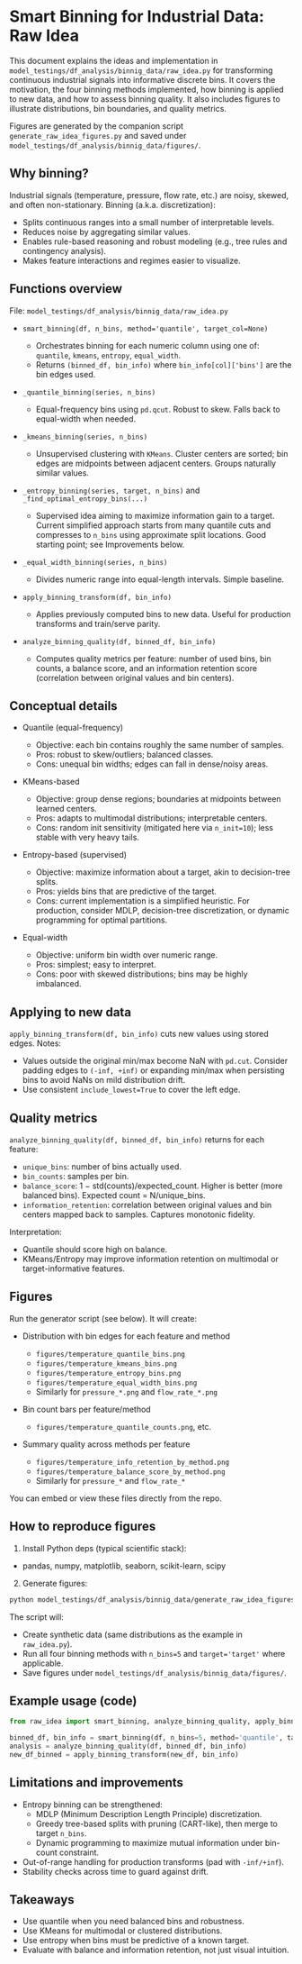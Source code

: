 # Smart Binning for Industrial Data: Raw Idea

This document explains the ideas and implementation in `model_testings/df_analysis/binnig_data/raw_idea.py` for transforming continuous industrial signals into informative discrete bins. It covers the motivation, the four binning methods implemented, how binning is applied to new data, and how to assess binning quality. It also includes figures to illustrate distributions, bin boundaries, and quality metrics.

Figures are generated by the companion script `generate_raw_idea_figures.py` and saved under `model_testings/df_analysis/binnig_data/figures/`.

## Why binning?

Industrial signals (temperature, pressure, flow rate, etc.) are noisy, skewed, and often non-stationary. Binning (a.k.a. discretization):

- Splits continuous ranges into a small number of interpretable levels.
- Reduces noise by aggregating similar values.
- Enables rule-based reasoning and robust modeling (e.g., tree rules and contingency analysis).
- Makes feature interactions and regimes easier to visualize.

## Functions overview

File: `model_testings/df_analysis/binnig_data/raw_idea.py`

- `smart_binning(df, n_bins, method='quantile', target_col=None)`
  - Orchestrates binning for each numeric column using one of: `quantile`, `kmeans`, `entropy`, `equal_width`.
  - Returns `(binned_df, bin_info)` where `bin_info[col]['bins']` are the bin edges used.

- `_quantile_binning(series, n_bins)`
  - Equal-frequency bins using `pd.qcut`. Robust to skew. Falls back to equal-width when needed.

- `_kmeans_binning(series, n_bins)`
  - Unsupervised clustering with `KMeans`. Cluster centers are sorted; bin edges are midpoints between adjacent centers. Groups naturally similar values.

- `_entropy_binning(series, target, n_bins)` and `_find_optimal_entropy_bins(...)`
  - Supervised idea aiming to maximize information gain to a target. Current simplified approach starts from many quantile cuts and compresses to `n_bins` using approximate split locations. Good starting point; see Improvements below.

- `_equal_width_binning(series, n_bins)`
  - Divides numeric range into equal-length intervals. Simple baseline.

- `apply_binning_transform(df, bin_info)`
  - Applies previously computed bins to new data. Useful for production transforms and train/serve parity.

- `analyze_binning_quality(df, binned_df, bin_info)`
  - Computes quality metrics per feature: number of used bins, bin counts, a balance score, and an information retention score (correlation between original values and bin centers).

## Conceptual details

- Quantile (equal-frequency)
  - Objective: each bin contains roughly the same number of samples.
  - Pros: robust to skew/outliers; balanced classes.
  - Cons: unequal bin widths; edges can fall in dense/noisy areas.

- KMeans-based
  - Objective: group dense regions; boundaries at midpoints between learned centers.
  - Pros: adapts to multimodal distributions; interpretable centers.
  - Cons: random init sensitivity (mitigated here via `n_init=10`); less stable with very heavy tails.

- Entropy-based (supervised)
  - Objective: maximize information about a target, akin to decision-tree splits.
  - Pros: yields bins that are predictive of the target.
  - Cons: current implementation is a simplified heuristic. For production, consider MDLP, decision-tree discretization, or dynamic programming for optimal partitions.

- Equal-width
  - Objective: uniform bin width over numeric range.
  - Pros: simplest; easy to interpret.
  - Cons: poor with skewed distributions; bins may be highly imbalanced.

## Applying to new data

`apply_binning_transform(df, bin_info)` cuts new values using stored edges. Notes:

- Values outside the original min/max become NaN with `pd.cut`. Consider padding edges to `(-inf, +inf)` or expanding min/max when persisting bins to avoid NaNs on mild distribution drift.
- Use consistent `include_lowest=True` to cover the left edge.

## Quality metrics

`analyze_binning_quality(df, binned_df, bin_info)` returns for each feature:

- `unique_bins`: number of bins actually used.
- `bin_counts`: samples per bin.
- `balance_score`: 1 − std(counts)/expected_count. Higher is better (more balanced bins). Expected count = N/unique_bins.
- `information_retention`: correlation between original values and bin centers mapped back to samples. Captures monotonic fidelity.

Interpretation:
- Quantile should score high on balance.
- KMeans/Entropy may improve information retention on multimodal or target-informative features.

## Figures

Run the generator script (see below). It will create:

- Distribution with bin edges for each feature and method
  - `figures/temperature_quantile_bins.png`
  - `figures/temperature_kmeans_bins.png`
  - `figures/temperature_entropy_bins.png`
  - `figures/temperature_equal_width_bins.png`
  - Similarly for `pressure_*.png` and `flow_rate_*.png`

- Bin count bars per feature/method
  - `figures/temperature_quantile_counts.png`, etc.

- Summary quality across methods per feature
  - `figures/temperature_info_retention_by_method.png`
  - `figures/temperature_balance_score_by_method.png`
  - Similarly for `pressure_*` and `flow_rate_*`

You can embed or view these files directly from the repo.

## How to reproduce figures

1) Install Python deps (typical scientific stack):
- pandas, numpy, matplotlib, seaborn, scikit-learn, scipy

2) Generate figures:

```bash
python model_testings/df_analysis/binnig_data/generate_raw_idea_figures.py
```

The script will:
- Create synthetic data (same distributions as the example in `raw_idea.py`).
- Run all four binning methods with `n_bins=5` and `target='target'` where applicable.
- Save figures under `model_testings/df_analysis/binnig_data/figures/`.

## Example usage (code)

```python
from raw_idea import smart_binning, analyze_binning_quality, apply_binning_transform

binned_df, bin_info = smart_binning(df, n_bins=5, method='quantile', target_col='target')
analysis = analyze_binning_quality(df, binned_df, bin_info)
new_df_binned = apply_binning_transform(new_df, bin_info)
```

## Limitations and improvements

- Entropy binning can be strengthened:
  - MDLP (Minimum Description Length Principle) discretization.
  - Greedy tree-based splits with pruning (CART-like), then merge to target `n_bins`.
  - Dynamic programming to maximize mutual information under bin-count constraint.
- Out-of-range handling for production transforms (pad with `-inf/+inf`).
- Stability checks across time to guard against drift.

## Takeaways

- Use quantile when you need balanced bins and robustness.
- Use KMeans for multimodal or clustered distributions.
- Use entropy when bins must be predictive of a known target.
- Evaluate with balance and information retention, not just visual intuition.

